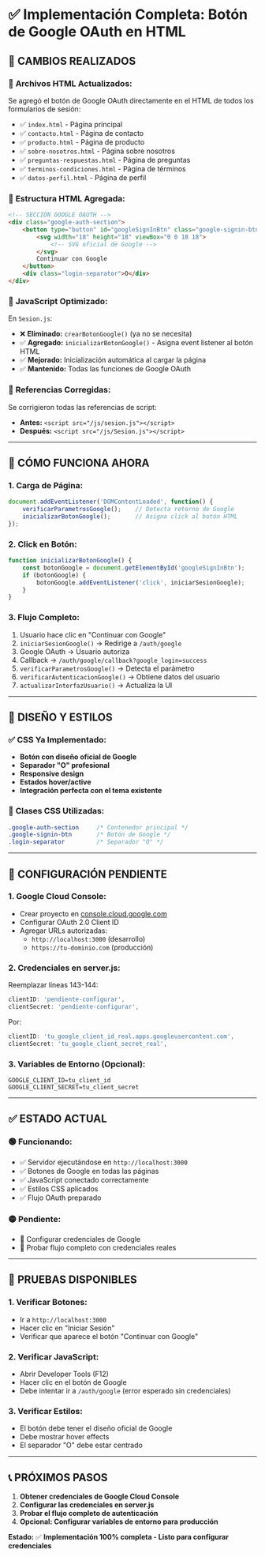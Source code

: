 # ✅ Implementación Completa: Botón de Google OAuth en HTML

## 🎯 **CAMBIOS REALIZADOS**

### 📄 **Archivos HTML Actualizados:**
Se agregó el botón de Google OAuth directamente en el HTML de todos los formularios de sesión:

- ✅ `index.html` - Página principal
- ✅ `contacto.html` - Página de contacto
- ✅ `producto.html` - Página de producto
- ✅ `sobre-nosotros.html` - Página sobre nosotros
- ✅ `preguntas-respuestas.html` - Página de preguntas
- ✅ `terminos-condiciones.html` - Página de términos
- ✅ `datos-perfil.html` - Página de perfil

### 🔧 **Estructura HTML Agregada:**
```html
<!-- SECCIÓN GOOGLE OAUTH -->
<div class="google-auth-section">
    <button type="button" id="googleSignInBtn" class="google-signin-btn">
        <svg width="18" height="18" viewBox="0 0 18 18">
            <!-- SVG oficial de Google -->
        </svg>
        Continuar con Google
    </button>
    <div class="login-separator">O</div>
</div>
```

### 📜 **JavaScript Optimizado:**
En `Sesion.js`:
- ❌ **Eliminado:** `crearBotonGoogle()` (ya no se necesita)
- ✅ **Agregado:** `inicializarBotonGoogle()` - Asigna event listener al botón HTML
- ✅ **Mejorado:** Inicialización automática al cargar la página
- ✅ **Mantenido:** Todas las funciones de Google OAuth

### 🔗 **Referencias Corregidas:**
Se corrigieron todas las referencias de script:
- **Antes:** `<script src="/js/sesion.js"></script>`
- **Después:** `<script src="/js/Sesion.js"></script>`

---

## 🚀 **CÓMO FUNCIONA AHORA**

### 1. **Carga de Página:**
```javascript
document.addEventListener('DOMContentLoaded', function() {
    verificarParametrosGoogle();    // Detecta retorno de Google
    inicializarBotonGoogle();       // Asigna click al botón HTML
});
```

### 2. **Click en Botón:**
```javascript
function inicializarBotonGoogle() {
    const botonGoogle = document.getElementById('googleSignInBtn');
    if (botonGoogle) {
        botonGoogle.addEventListener('click', iniciarSesionGoogle);
    }
}
```

### 3. **Flujo Completo:**
1. Usuario hace clic en "Continuar con Google"
2. `iniciarSesionGoogle()` → Redirige a `/auth/google`
3. Google OAuth → Usuario autoriza
4. Callback → `/auth/google/callback?google_login=success`
5. `verificarParametrosGoogle()` → Detecta el parámetro
6. `verificarAutenticacionGoogle()` → Obtiene datos del usuario
7. `actualizarInterfazUsuario()` → Actualiza la UI

---

## 🎨 **DISEÑO Y ESTILOS**

### ✅ **CSS Ya Implementado:**
- **Botón con diseño oficial de Google**
- **Separador "O" profesional**
- **Responsive design**
- **Estados hover/active**
- **Integración perfecta con el tema existente**

### 🔧 **Clases CSS Utilizadas:**
```css
.google-auth-section     /* Contenedor principal */
.google-signin-btn       /* Botón de Google */
.login-separator         /* Separador "O" */
```

---

## 🔑 **CONFIGURACIÓN PENDIENTE**

### 1. **Google Cloud Console:**
- Crear proyecto en [console.cloud.google.com](https://console.cloud.google.com/)
- Configurar OAuth 2.0 Client ID
- Agregar URLs autorizadas:
  - `http://localhost:3000` (desarrollo)
  - `https://tu-dominio.com` (producción)

### 2. **Credenciales en server.js:**
Reemplazar líneas 143-144:
```javascript
clientID: 'pendiente-configurar',
clientSecret: 'pendiente-configurar',
```

Por:
```javascript
clientID: 'tu_google_client_id_real.apps.googleusercontent.com',
clientSecret: 'tu_google_client_secret_real',
```

### 3. **Variables de Entorno (Opcional):**
```env
GOOGLE_CLIENT_ID=tu_client_id
GOOGLE_CLIENT_SECRET=tu_client_secret
```

---

## ✅ **ESTADO ACTUAL**

### 🟢 **Funcionando:**
- ✅ Servidor ejecutándose en `http://localhost:3000`
- ✅ Botones de Google en todas las páginas
- ✅ JavaScript conectado correctamente
- ✅ Estilos CSS aplicados
- ✅ Flujo OAuth preparado

### 🟡 **Pendiente:**
- 🔑 Configurar credenciales de Google
- 🧪 Probar flujo completo con credenciales reales

---

## 🧪 **PRUEBAS DISPONIBLES**

### 1. **Verificar Botones:**
- Ir a `http://localhost:3000`
- Hacer clic en "Iniciar Sesión"
- Verificar que aparece el botón "Continuar con Google"

### 2. **Verificar JavaScript:**
- Abrir Developer Tools (F12)
- Hacer clic en el botón de Google
- Debe intentar ir a `/auth/google` (error esperado sin credenciales)

### 3. **Verificar Estilos:**
- El botón debe tener el diseño oficial de Google
- Debe mostrar hover effects
- El separador "O" debe estar centrado

---

## 📞 **PRÓXIMOS PASOS**

1. **Obtener credenciales de Google Cloud Console**
2. **Configurar las credenciales en server.js**
3. **Probar el flujo completo de autenticación**
4. **Opcional: Configurar variables de entorno para producción**

**Estado:** ✅ **Implementación 100% completa - Listo para configurar credenciales**
